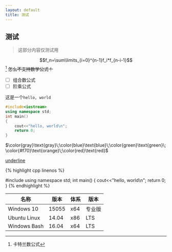 ```yaml
---
layout: default
title: 测试
---
```


## 测试

> 这部分内容仅测试用

$$f_n=\sum\limits_{i=0}^{n-1}f_i*f_{n-i-1}$$ [^catalan] ~~怎么不支持数学公式！~~

- [ ] 组合数公式
- [ ] 阶乘公式

这是一个`hello, world`

```cpp
#include<iostream>
using namespace std;
int main()
{
    cout<<"hello, world\n";
    return 0;
}
```

$\color{gray}\text{gray}\;\color{blue}\text{blue}\;\color{green}\text{green}\;\color{#f70}\text{orange}\;\color{red}\text{red}$

<u>underline</u>

{% highlight cpp linenos %}

#include<iostream>
using namespace std;
int main()
{
    cout<<"hello, world\n";
    return 0;
}
{% endhighlight %}

| 名称           | 版本    | 体系   | 版本   |
| ------------ | ----- | ---- | ---- |
| Windows 10   | 15055 | x64  | 专业版  |
| Ubuntu Linux | 14.04 | x86  | LTS  |
| Windows Bash | 16.04 | x64  | LTS  |

[^catalan]: 卡特兰数公式


